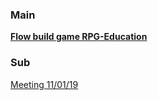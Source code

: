### Main

**[Flow build game RPG-Education](FlowBuildGameRPG-Education.md)**

### Sub

[Meeting 11/01/19](Meeting_11_01_19.md)
